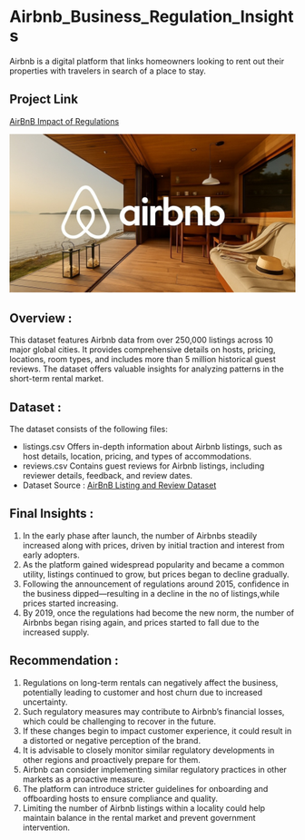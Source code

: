 # Airbnb_Business_Regulation_Insights
Airbnb is a digital platform that links homeowners looking to rent out their properties with travelers in search of a place to stay.

## Project Link

[AirBnB Impact of Regulations](Airbnb_Regulation_Project_Analysis.ipynb)

<img src="Airbnb.jpg" class="img-fluid" alt="Airbnb Interior View">

## Overview :
This dataset features Airbnb data from over 250,000 listings across 10 major global cities. It provides comprehensive details on hosts, pricing, locations, room types, and includes more than 5 million historical guest reviews. The dataset offers valuable insights for analyzing patterns in the short-term rental market.

## Dataset :
The dataset consists of the following files:
- listings.csv
Offers in-depth information about Airbnb listings, such as host details, location, pricing, and types of accommodations.
- reviews.csv
Contains guest reviews for Airbnb listings, including reviewer details, feedback, and review dates.
- Dataset Source : [AirBnB Listing and Review Dataset](https://www.kaggle.com/datasets/mysarahmadbhat/airbnb-listings-reviews)

## Final Insights :
1. In the early phase after launch, the number of Airbnbs steadily increased along with prices, driven by initial traction and interest from early adopters.
2. As the platform gained widespread popularity and became a common utility, listings continued to grow, but prices began to decline gradually.
3. Following the announcement of regulations around 2015, confidence in the business dipped—resulting in a decline in the no of listings,while prices started increasing.
4. By 2019, once the regulations had become the new norm, the number of Airbnbs began rising again, and prices started to fall due to the increased supply.

## Recommendation :
1. Regulations on long-term rentals can negatively affect the business, potentially leading to customer and host churn due to increased uncertainty.
2. Such regulatory measures may contribute to Airbnb’s financial losses, which could be challenging to recover in the future.
3. If these changes begin to impact customer experience, it could result in a distorted or negative perception of the brand.
4. It is advisable to closely monitor similar regulatory developments in other regions and proactively prepare for them.
5. Airbnb can consider implementing similar regulatory practices in other markets as a proactive measure.
6. The platform can introduce stricter guidelines for onboarding and offboarding hosts to ensure compliance and quality.
7. Limiting the number of Airbnb listings within a locality could help maintain balance in the rental market and prevent government intervention.
